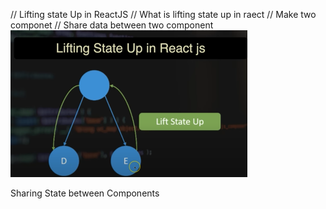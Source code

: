 // Lifting state Up in ReactJS
// What is lifting state up in raect 
// Make two componet 
// Share data between two component
![alt text](image.png)


Sharing State between Components
